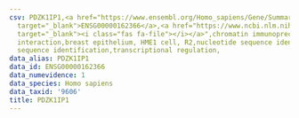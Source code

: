 ```yaml
---
csv: PDZK1IP1,<a href="https://www.ensembl.org/Homo_sapiens/Gene/Summary?db=core;g=ENSG00000162366"
  target="_blank">ENSG00000162366</a>,<a href="https://www.ncbi.nlm.nih.gov/pubmed/22863008"
  target="_blank"><i class="fas fa-file"></i></a>",chromatin immunoprecipitation assay,direct
  interaction,breast epithelium, HME1 cell, R2,nucleotide sequence identification,nucleotide
  sequence identification,transcriptional regulation,
data_alias: PDZK1IP1
data_id: ENSG00000162366
data_numevidence: 1
data_species: Homo sapiens
data_taxid: '9606'
title: PDZK1IP1
---
```

